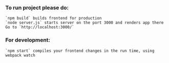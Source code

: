 ### To run project please do:

    `npm build` builds frontend for production
    `node server.js` starts server on the port 3000 and renders app there
    Go to `http://localhost:3000/`


### For development:

    `npm start` compiles your frontend changes in the run time, using webpack watch